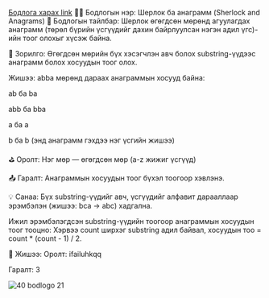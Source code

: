 <a href="https://www.hackerrank.com/challenges/sherlock-and-anagrams/problem?isFullScreen=true">Бодлога харах link</a>
🕵️‍♂️ Бодлогын нэр: Шерлок ба анаграмм (Sherlock and Anagrams)
📘 Бодлогын тайлбар:
Шерлок өгөгдсөн мөрөнд агуулагдах анаграмм (төрөл бүрийн үсгүүдийг дахин байрлуулсан нэгэн адил үгс)-ийн тоог олохыг хүсэж байна.

🎯 Зорилго:
Өгөгдсөн мөрийн бүх хэсэгчлэн авч болох substring-үүдээс анаграмм болох хосуудын тоог олох.

Жишээ:
abba мөрөнд дараах анаграммын хосууд байна:

ab ба ba

abb ба bba

a ба a

b ба b (энд анаграмм гэхдээ нэг үсгийн жишээ)

⛳ Оролт:
Нэг мөр — өгөгдсөн мөр (a-z жижиг үсгүүд)

📤 Гаралт:
Анаграммын хосуудын тоог бүхэл тоогоор хэвлэнэ.

💡 Санаа:
Бүх substring-үүдийг авч, үсгүүдийг алфавит дарааллаар эрэмбэлэн (жишээ: bca → abc) хадгална.

Ижил эрэмбэлэгдсэн substring-үүдийн тоогоор анаграммын хосуудын тоог тооцно:
Хэрвээ count ширхэг substring адил байвал, хосуудын тоо = count * (count - 1) / 2.

🧠 Жишээ:
Оролт:
ifailuhkqq

Гаралт:
3

![40 bodlogo 21](https://github.com/user-attachments/assets/b0c7015d-3ca7-4a5f-a06d-853496472253)

